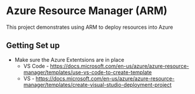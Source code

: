 # Azure Resource Manager (ARM)

This project demonstrates using ARM to deploy resources into Azure

## Getting Set up

- Make sure the Azure Extentsions are in place
  - VS Code - https://docs.microsoft.com/en-us/azure/azure-resource-manager/templates/use-vs-code-to-create-template
  - VS - https://docs.microsoft.com/en-us/azure/azure-resource-manager/templates/create-visual-studio-deployment-project